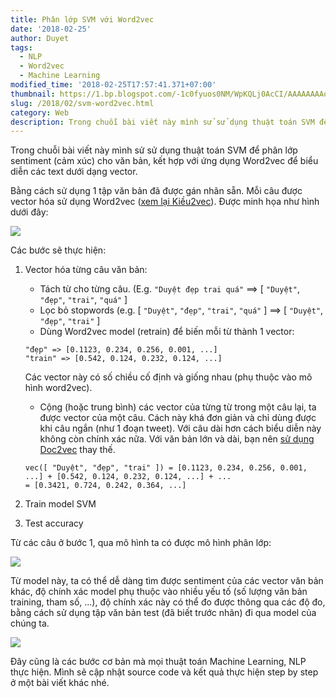 ```yaml
---
title: Phân lớp SVM với Word2vec
date: '2018-02-25'
author: Duyet
tags:
  - NLP
  - Word2vec
  - Machine Learning
modified_time: '2018-02-25T17:57:41.371+07:00'
thumbnail: https://1.bp.blogspot.com/-1c0fyuos0NM/WpKQLj0AcCI/AAAAAAAAqn8/1z5hCc1pfmYWZVbSiveudFpVxaUel6sMACLcBGAs/s1600/SVM%2Bwith%2BWord2vec%2B%2528Figure%2529.png
slug: /2018/02/svm-word2vec.html
category: Web
description: Trong chuỗi bài viết này mình sử sử dụng thuật toán SVM để phân lớp sentiment (cảm xúc) cho văn bản, kết hợp với ứng dụng Word2vec để biểu diễn các text dưới dạng vector.
---
```


Trong chuỗi bài viết này mình sử sử dụng thuật toán SVM để phân lớp sentiment (cảm xúc) cho văn bản, kết hợp với ứng dụng Word2vec để biểu diễn các text dưới dạng vector.

Bằng cách sử dụng 1 tập văn bản đã được gán nhãn sẵn. Mỗi câu được vector hóa sử dụng Word2vec ([xem lại Kiều2vec](https://blog.duyet.net/2017/04/nlp-truyen-kieu-word2vec.html)). Được minh họa như hình dưới đây:

![](https://1.bp.blogspot.com/-1c0fyuos0NM/WpKQLj0AcCI/AAAAAAAAqn8/1z5hCc1pfmYWZVbSiveudFpVxaUel6sMACLcBGAs/s1600/SVM%2Bwith%2BWord2vec%2B%2528Figure%2529.png)

Các bước sẽ thực hiện:

1. Vector hóa từng câu văn bản:

   - Tách từ cho từng câu. (E.g. `"Duyệt đẹp trai quá"` ==> [ `"Duyệt"`, `"đẹp"`, `"trai"`, `"quá"` ]
   - Lọc bỏ stopwords (e.g. [ `"Duyệt"`, `"đẹp"`, `"trai"`, `"quá"` ] ==> [ `"Duyệt"`, `"đẹp"`, `"trai"` ]
   - Dùng Word2vec model (retrain) để biến mỗi từ thành 1 vector:

   ```
   "đẹp" => [0.1123, 0.234, 0.256, 0.001, ...]
   "train" => [0.542, 0.124, 0.232, 0.124, ...]
   ```

   Các vector này có số chiều cố định và giống nhau (phụ thuộc vào mô hình word2vec).

   - Cộng (hoặc trung bình) các vector của từng từ trong một câu lại, ta được vector của một câu. Cách này khá đơn giản và chỉ dùng được khi câu ngắn (như 1 đoạn tweet). Với câu dài hơn cách biểu diễn này không còn chính xác nữa. Với văn bản lớn và dài, bạn nên [sử dụng Doc2vec](https://blog.duyet.net/2017/10/doc2vec-trong-sentiment-analysis.html) thay thế.

   ```
   vec([ "Duyệt", "đẹp", "trai" ]) = [0.1123, 0.234, 0.256, 0.001, ...] + [0.542, 0.124, 0.232, 0.124, ...] + ...
   = [0.3421, 0.724, 0.242, 0.364, ...]
   ```

2. Train model SVM
3. Test accuracy

Từ các câu ở bước 1, qua mô hình ta có được mô hình phân lớp:

[![](https://2.bp.blogspot.com/-SlTjMAtF-zk/WpKQIWEFIdI/AAAAAAAAqn4/Y4VQ88EW78IRq4d2YEGUG8iYBo9gt20WwCEwYBhgL/s1600/2%2B-%2BTrain%2Bmodel.png)](https://2.bp.blogspot.com/-SlTjMAtF-zk/WpKQIWEFIdI/AAAAAAAAqn4/Y4VQ88EW78IRq4d2YEGUG8iYBo9gt20WwCEwYBhgL/s1600/2%2B-%2BTrain%2Bmodel.png)

Từ model này, ta có thể dễ dàng tìm được sentiment của các vector văn bản khác, độ chính xác model phụ thuộc vào nhiều yếu tố (số lượng văn bản training, tham số, ...), độ chính xác này có thể đo được thông qua các độ đo, bằng cách sử dụng tập văn bản test (đã biết trước nhãn) đi qua model của chúng ta.

[![](https://1.bp.blogspot.com/-og76KxK6M_4/WpKQi0bPPTI/AAAAAAAAqoA/Q6lBVXaCnSoIsySwxdNPyxIO8MUPVosRACLcBGAs/s1600/3_model_using.png)](https://1.bp.blogspot.com/-og76KxK6M_4/WpKQi0bPPTI/AAAAAAAAqoA/Q6lBVXaCnSoIsySwxdNPyxIO8MUPVosRACLcBGAs/s1600/3_model_using.png)

Đây cũng là các bước cơ bản mà mọi thuật toán Machine Learning, NLP thực hiện.
Mình sẽ cập nhật source code và kết quả thực hiện step by step ở một bài viết khác nhé.
